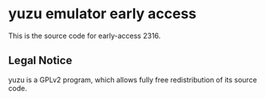 yuzu emulator early access
=============

This is the source code for early-access 2316.

## Legal Notice

yuzu is a GPLv2 program, which allows fully free redistribution of its source code.